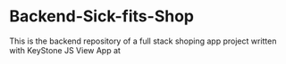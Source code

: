 # Backend-Sick-fits-Shop
This is the backend repository of a full stack shoping app project written with KeyStone JS
View App at 
